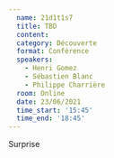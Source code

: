 ```yaml
---
  name: 21d1t1s7
  title: TBD
  content:
  category: Découverte
  format: Conférence
  speakers: 
    - Henri Gomez
    - Sébastien Blanc
    - Philippe Charrière
  room: Online
  date: 23/06/2021
  time_start: '15:45'
  time_end: '18:45'
---
```

Surprise
